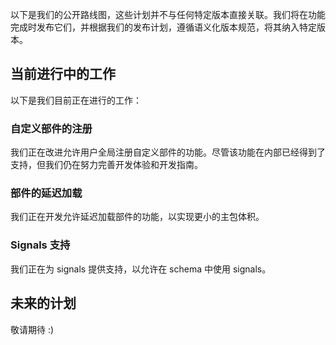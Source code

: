 以下是我们的公开路线图，这些计划并不与任何特定版本直接关联。我们将在功能完成时发布它们，并根据我们的发布计划，遵循语义化版本规范，将其纳入特定版本。

## 当前进行中的工作

以下是我们目前正在进行的工作：

### 自定义部件的注册

我们正在改进允许用户全局注册自定义部件的功能。尽管该功能在内部已经得到了支持，但我们仍在努力完善开发体验和开发指南。

### 部件的延迟加载

我们正在开发允许延迟加载部件的功能，以实现更小的主包体积。

### Signals 支持

我们正在为 signals 提供支持，以允许在 schema 中使用 signals。

## 未来的计划

敬请期待 :)
